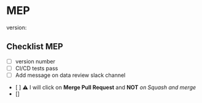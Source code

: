 # MEP

version:

## Checklist MEP

- [ ] version number
- [ ] CI/CD tests pass
- [ ] Add message on data review slack channel
- [ ] ⚠️ I will click on **Merge Pull Request** and **NOT** *on Squash and merge*
- []